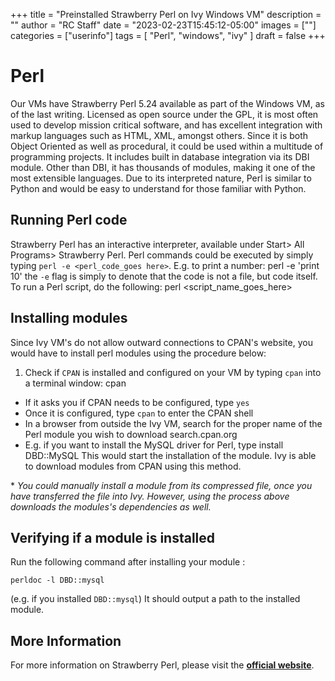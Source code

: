 +++
title = "Preinstalled Strawberry Perl on Ivy Windows VM"
description = ""
author = "RC Staff"
date = "2023-02-23T15:45:12-05:00"
images = [""]
categories = ["userinfo"]
tags = [
    "Perl", 
    "windows",
    "ivy"
]
draft = false
+++

# Perl

Our VMs have Strawberry Perl 5.24 available as part of the Windows 
VM, as of the last writing. Licensed as open source under the GPL, it is most often used 
to develop mission critical software, and has excellent integration
with markup languages such as HTML, XML, amongst others. Since it is both Object
Oriented as well as procedural, it could be used within a multitude
of programming projects. It includes built in database integration via
its DBI module. Other than DBI, it has thousands of modules, making it
one of the most extensible languages. Due to its interpreted nature, 
Perl is similar to Python and would be easy to understand for those 
familiar with Python.

## Running Perl code

Strawberry Perl has an interactive interpreter, available under Start>
All Programs> Strawberry Perl. Perl commands could be executed by simply typing
```perl -e <perl_code_goes here>```. E.g. to print a number:
	perl -e 'print 10'
the ```-e``` flag is simply to denote that the code is not a file, but code
itself. To run a Perl script, do the following:
	perl <script_name_goes_here>

## Installing modules 

Since Ivy VM's do not allow outward connections to CPAN's website, you would have to
install perl modules using the procedure below:

1. Check if ```CPAN``` is installed and configured on your VM by typing ```cpan``` into a terminal
window:
	cpan
+ If it asks you if CPAN needs to be configured, type ```yes```
+ Once it is configured, type ```cpan``` to enter the CPAN shell
+ In a browser from outside the Ivy VM, search for the proper name of the Perl module you wish to download
	search.cpan.org
+ E.g. if you want to install the MySQL driver for Perl, type 
	install DBD::MySQL
This would start the installation of the module. Ivy is able to download modules from CPAN using this method. 

&#42; *You could manually install a module from its compressed file, once you have transferred the file 
into Ivy. However, using the process above downloads the modules's dependencies as well.*  

## Verifying if a module is installed

Run the following command after installing your module :
	
	perldoc -l DBD::mysql
(e.g. if you installed ```DBD::mysql```)
It should output a path to the installed module. 

## More Information
For more information on Strawberry Perl, please visit the [**official website**](http://strawberryperl.com/support.html).

